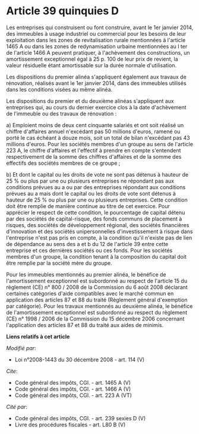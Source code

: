 # Article 39 quinquies D

Les entreprises qui construisent ou font construire, avant le 1er janvier 2014, des immeubles à usage industriel ou
commercial pour les besoins de leur exploitation dans les zones de revitalisation rurale mentionnées à l'article 1465 A ou
dans les zones de redynamisation urbaine mentionnées au I ter de l'article 1466 A peuvent pratiquer, à l'achèvement des
constructions, un amortissement exceptionnel égal à 25 p. 100 de leur prix de revient, la valeur résiduelle étant
amortissable sur la durée normale d'utilisation. 

Les dispositions du premier alinéa s'appliquent également aux travaux de rénovation, réalisés avant le 1er janvier 2014, dans
des immeubles utilisés dans les conditions visées au même alinéa. 

Les dispositions du premier et du deuxième alinéas s'appliquent aux entreprises qui, au cours du dernier exercice clos à la
date d'achèvement de l'immeuble ou des travaux de rénovation : 

a) Emploient moins de deux cent cinquante salariés et ont soit réalisé un chiffre d'affaires annuel n'excédant pas 50
millions d'euros, ramené ou porté le cas échéant à douze mois, soit un total de bilan n'excédant pas 43 millions d'euros.
Pour les sociétés membres d'un groupe au sens de l'article 223 A, le chiffre d'affaires et l'effectif à prendre en compte
s'entendent respectivement de la somme des chiffres d'affaires et de la somme des effectifs des sociétés membres de ce
groupe ; 

b) Et dont le capital ou les droits de vote ne sont pas détenus à hauteur de 25 % ou plus par une ou plusieurs entreprises ne
répondant pas aux conditions prévues au a ou par des entreprises répondant aux conditions prévues au a mais dont le capital
ou les droits de vote sont détenus à hauteur de 25 % ou plus par une ou plusieurs entreprises. Cette condition doit être
remplie de manière continue au titre de cet exercice. Pour apprécier le respect de cette condition, le pourcentage de capital
détenu par des sociétés de capital-risque, des fonds communs de placement à risques, des sociétés de développement régional,
des sociétés financières d'innovation et des sociétés unipersonnelles d'investissement à risque dans l'entreprise n'est pas
pris en compte, à la condition qu'il n'existe pas de lien de dépendance au sens des a et b du 12 de l'article 39 entre cette
entreprise et ces dernières sociétés ou ces fonds. Pour les sociétés membres d'un groupe, la condition tenant à la
composition du capital doit être remplie par la société mère du groupe. 

Pour les immeubles mentionnés au premier alinéa, le bénéfice de l'amortissement exceptionnel est subordonné au respect de
l'article 15 du règlement (CE) n° 800 / 2008 de la Commission du 6 août 2008 déclarant certaines catégories d'aide
compatibles avec le marché commun en application des articles 87 et 88 du traité (Règlement général d'exemption par
catégorie). Pour les travaux mentionnés au deuxième alinéa, le bénéfice de l'amortissement exceptionnel est subordonné au
respect du règlement (CE) n° 1998 / 2006 de la Commission du 15 décembre 2006 concernant l'application des articles 87 et 88
du traité aux aides de minimis.

**Liens relatifs à cet article**

_Modifié par_:

  - Loi n°2008-1443 du 30 décembre 2008 - art. 114 (V)

_Cite_:

  - Code général des impôts, CGI. - art. 1465 A (V)
  - Code général des impôts, CGI. - art. 1466 A (V)
  - Code général des impôts, CGI. - art. 223 A (VT)

_Cité par_:

  - Code général des impôts, CGI. - art. 239 sexies D (V)
  - Livre des procédures fiscales - art. L80 B (V)
